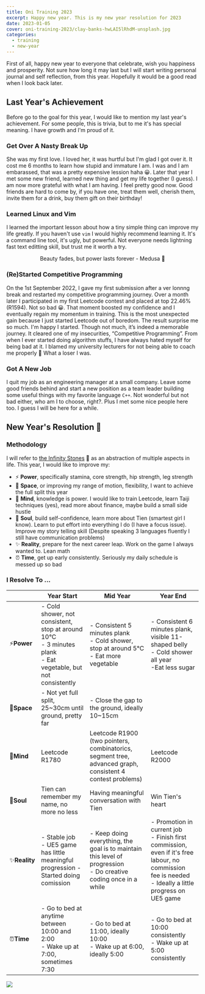 ```yaml
---
title: Oni Training 2023
excerpt: Happy new year. This is my new year resolution for 2023
date: 2023-01-05
cover: oni-training-2023/clay-banks-hwLAI5lRhdM-unsplash.jpg
categories:
  - training
  - new-year
---
```

First of all, happy new year to everyone that celebrate, wish you happiness and prosperity. Not sure how long it may last but I will start writing personal journal and self reflection, from this year. Hopefully it would be a good read when I look back later.

## Last Year's Achievement
Before go to the goal for this year, I would like to mention my last year's achievement. For some people, this is trivia, but to me it's has special meaning. I have growth and I'm proud of it.

### Get Over A Nasty Break Up
She was my first love. I loved her, it was hurtful but I'm glad I got over it. It cost me 6 months to learn how stupid and immature I am. I was and I am embarassed, that was a pretty expensive lession haha 😀. Later that year I met some new friend, learned new thing and get my life together (I guess).
I am now more grateful with what I am having. I feel pretty good now. Good friends are hard to come by, if you have one, treat them well, cherish them, invite them for a drink, buy them gift on their birthday!

### Learned Linux and Vim
I learned the important lesson about how a tiny simple thing can improve my life greatly. If you haven't use `vim` I would highly recommend learning it. It's a command line tool, it's ugly, but powerful. Not everyone needs lightning fast text editting skill, but trust me it worth a try.

$$\text{
Beauty fades, but power lasts forever - Medusa 🐍
}$$

### (Re)Started Competitive Programming
On the 1st September 2022, I gave my first submission after a ver lonnng break and restarted my competitive programming journey. Over a month later I participated in my first Leetcode contest and placed at top 22.46% (R1594). Not so bad 😀.
That moment boosted my confidence and I eventually regain my momentum in training. This is the most unexpected gain because I just started Leetcode out of boredom. The result surprise me so much. I'm happy I started. Though not much, it’s indeed a memorable journey. It cleared one of my insecurities, “Competitive Programming”. From when I ever started doing algorithm stuffs, I have always hated myself for being bad at it. I blamed my university lecturers for not being able to coach me properly 🤢 What a loser I was.

### Got A New Job
I quit my job as an engineering manager at a small company. Leave some good friends behind and start a new position as a team leader building some useful things with my favorite language `C++`. Not wonderful but not bad either, who am I to choose, right?. Plus I met some nice people here too. I guess I will be here for a while.

## New Year's Resolution 🎉
### Methodology
I will refer to [the Infinity Stones](https://en.wikipedia.org/wiki/Infinity_Stones) 💎 as an abstraction of multiple aspects in life. This year, I would like to improve my:
- ⚡ __Power__, specifically stamina, core strength, hip strength, leg strength
- 🐾 __Space__, or improving my range of motion, flexibility, I want to achieve the full split this year
- 🧠 __Mind__, knowledge is power. I would like to train Leetcode, learn Taiji techniques (yes), read more about finance, maybe build a small side hustle
- 💖 __Soul__, build self-confidence, learn more about Tien (smartest girl I know). Learn to put effort into everything I do (I have a focus issue). Improve my story telling skill (Despite speaking 3 languages fluently I still have communication problems)
- ✨ __Reality__, prepare for the next career leap. Work on the game I always wanted to. Lean math
- ⏰ __Time__, get up early consistently. Seriously my daily schedule is messed up so bad

### I Resolve To ...

|         | Year Start                                                                          | Mid Year                                                                                                        | Year End                                                                                                                                            |
|---------|-------------------------------------------------------------------------------------|-----------------------------------------------------------------------------------------------------------------|-----------------------------------------------------------------------------------------------------------------------------------------------------|
| ⚡__Power__   | - Cold shower, not consistent, stop at around 10°C <br />- 3 minutes plank<br />- Eat vegetable, but not consistently                | - Consistent 5 minutes plank <br />- Cold shower, stop at around 5°C<br/>- Eat more vegetable                                                 | - Consistent 6 minutes plank, visible 11-shaped belly <br />- Cold shower all year<br />-Eat less sugar                                                                                 |
| 🐾__Space__   | - Not yet full split, 25~30cm until ground, pretty far                              | - Close the gap to the ground, ideally 10~15cm                                                                  |                                                                                                                                                     |
| 🧠__Mind__    | Leetcode R1780                                                                    | Leetcode R1900 (two pointers, combinatorics, segment tree, advanced graph, consistent 4 contest problems)                                                                                                 | Leetcode R2000                                                                                                                                      |
| 💖__Soul__    | Tien can remember my name, no more no less                                          | Having meaningful conversation with Tien                                                                        | Win Tien's heart                                                                                                                                    |
| ✨__Reality__ | - Stable job <br />- UE5 game has little meaningful progression - Started doing comission | - Keep doing everything, the goal is to maintain this level of progression <br />- Do creative coding once in a while | - Promotion in current job <br />- Finish first commission, even if it's free labour, no commission fee is needed <br />- Ideally a little progress on UE5 game |
| ⏰__Time__    | - Go to bed at anytime between 10:00 and 2:00 <br />- Wake up at 7:00, sometimes 7:30                                                   | - Go to bed at 11:00, ideally 10:00 <br />- Wake up at 6:00, ideally 5:00                                                                                   | - Go to bed at 10:00 consistently<br />- Wake up at 5:00 consistently                                                                                                                        |

![](oni-training-2023/Lo-fi-concept-amico.svg)
